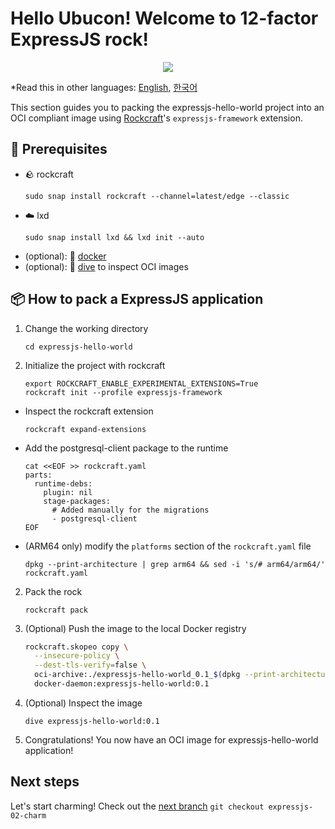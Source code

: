 # Hello Ubucon! Welcome to 12-factor ExpressJS rock!

<p align="center">
    <img src="https://encrypted-tbn0.gstatic.com/images?q=tbn:ANd9GcQt_7ioYr9T6uh35rT46Z_cyNVtMM_SgbHppA&s">
</p>

\*Read this in other languages: [English](README.md), [한국어](README.ko.md)

This section guides you to packing the expressjs-hello-world project into an OCI compliant image
using [Rockcraft](https://github.com/canonical/rockcraft)'s `expressjs-framework` extension.

## 📝 Prerequisites

- 🪨 rockcraft
  ```
  sudo snap install rockcraft --channel=latest/edge --classic
  ```
- ☁️ lxd
  ```
  sudo snap install lxd && lxd init --auto
  ```
- (optional): 🐳 [docker](https://docs.docker.com/engine/install/)
- (optional): 🤿 [dive](https://github.com/wagoodman/dive) to inspect OCI images

## 📦 How to pack a ExpressJS application

1. Change the working directory
   ```
   cd expressjs-hello-world
   ```
2. Initialize the project with rockcraft
   ```
   export ROCKCRAFT_ENABLE_EXPERIMENTAL_EXTENSIONS=True
   rockcraft init --profile expressjs-framework
   ```

- Inspect the rockcraft extension
  ```
  rockcraft expand-extensions
  ```
- Add the postgresql-client package to the runtime
  ```
  cat <<EOF >> rockcraft.yaml
  parts:
    runtime-debs:
      plugin: nil
      stage-packages:
        # Added manually for the migrations
        - postgresql-client
  EOF
  ```
- (ARM64 only) modify the `platforms` section of the `rockcraft.yaml` file
  ```
  dpkg --print-architecture | grep arm64 && sed -i 's/# arm64/arm64/' rockcraft.yaml
  ```

2. Pack the rock
   ```
   rockcraft pack
   ```
3. (Optional) Push the image to the local Docker registry
   ```bash
   rockcraft.skopeo copy \
     --insecure-policy \
     --dest-tls-verify=false \
     oci-archive:./expressjs-hello-world_0.1_$(dpkg --print-architecture).rock \
     docker-daemon:expressjs-hello-world:0.1
   ```
4. (Optional) Inspect the image
   ```
   dive expressjs-hello-world:0.1
   ```
5. Congratulations! You now have an OCI image for expressjs-hello-world application!

## Next steps

Let's start charming! Check out the [next branch](https://github.com/yanksyoon/hello-ubucon/tree/expressjs-02-charm) `git checkout expressjs-02-charm`
